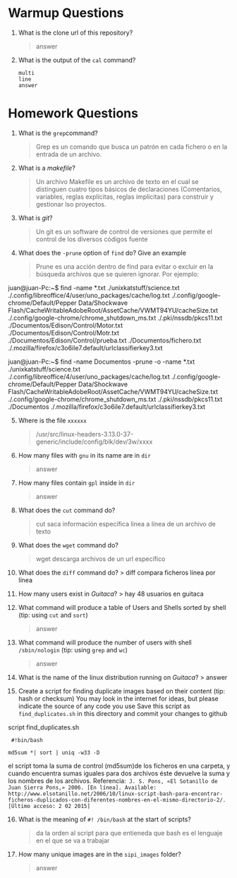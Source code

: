 # Warmup Questions

1.  What is the clone url of this repository?
    >   answer

2.  What is the output of the ``cal`` command?

        multi
        line
        answer

# Homework Questions

1.  What is the ``grep``command?
    >  Grep es un comando que busca un patrón en cada fichero o en la entrada de un archivo.

2.  What is a *makefile*?
    >   Un archivo Makefile es un archivo de texto en el cual se distinguen cuatro tipos básicos de declaraciones (Comentarios, variables, reglas explícitas, reglas implícitas) para construir y gestionar lso proyectos.

3.  What is *git*?
    >   Un git es un software de control de versiones que permite el control de los diversos códigos fuente 

4.  What does the ``-prune`` option of ``find`` do? Give an example
    >   Prune es una acción dentro de find para evitar o excluir en la búsqueda archivos que se quieren ignorar. Por ejemplo:

juan@juan-Pc:~$ find -name  \*.txt 
./unixkatstuff/science.txt 
./.config/libreoffice/4/user/uno_packages/cache/log.txt 
./.config/google-chrome/Default/Pepper Data/Shockwave Flash/CacheWritableAdobeRoot/AssetCache/VWMT94YU/cacheSize.txt 
./.config/google-chrome/chrome_shutdown_ms.txt 
./.pki/nssdb/pkcs11.txt 
./Documentos/Edison/Control/Motor.txt 
./Documentos/Edison/Control/Motr.txt 
./Documentos/Edison/Control/prueba.txt 
./Documentos/fichero.txt 
./.mozilla/firefox/c3o6ile7.default/urlclassifierkey3.txt 

juan@juan-Pc:~$ find -name Documentos -prune -o -name \*.txt 
./unixkatstuff/science.txt 
./.config/libreoffice/4/user/uno_packages/cache/log.txt 
./.config/google-chrome/Default/Pepper Data/Shockwave Flash/CacheWritableAdobeRoot/AssetCache/VWMT94YU/cacheSize.txt 
./.config/google-chrome/chrome_shutdown_ms.txt 
./.pki/nssdb/pkcs11.txt 
./Documentos 
./.mozilla/firefox/c3o6ile7.default/urlclassifierkey3.txt 

5.  Where is the file ``xxxxxx``
    >   /usr/src/linux-headers-3.13.0-37-generic/include/config/blk/dev/3w/xxxx

6.  How many files with ``gnu`` in its name are in ``dir``
    >   answer

7.  How many files contain ``gpl`` inside in ``dir``
    >   answer

8.  What does the ``cut`` command do?
    >   cut saca información específica línea a línea de un archivo de texto 

9.  What does the ``wget`` command do?
    >   wget descarga archivos de un url específico

10.  What does the ``diff`` command do?
    >   diff compara ficheros línea por línea

11.  How many users exist in *Guitaca*?
    >   hay 48 usuarios en guitaca

12. What command will produce a table of Users and Shells sorted by shell (tip: using ``cut`` and ``sort``)
    >   answer

13. What command will produce the number of users with shell ``/sbin/nologin`` (tip: using ``grep`` and ``wc``)
    >   answer

14.  What is the name of the linux distribution running on *Guitaca*?
    >   answer

15. Create a script for finding duplicate images based on their content (tip: hash or checksum)
    You may look in the internet for ideas, but please indicate the source of any code you use
    Save this script as ``find_duplicates.sh`` in this directory and commit your changes to github

   script find_duplicates.sh 
   
   `` #!bin/bash``
   
   ``md5sum *| sort | uniq -w33 -D``

el script toma la suma de control (md5sum)de los ficheros en una carpeta, y cuando encuentra sumas iguales para dos archivos éste devuelve la suma y los nombres de los archivos.
Referencia:`` J. S. Pons, «El Sotanillo de Juan Sierra Pons,» 2006. [En línea]. Available: http://www.elsotanillo.net/2006/10/linux-script-bash-para-encontrar-ficheros-duplicados-con-diferentes-nombres-en-el-mismo-directorio-2/. [Último acceso: 2 02 2015]``

16. What is the meaning of ``#! /bin/bash`` at the start of scripts?
    >   da la orden al script para que entieneda que bash es el lenguaje en el que se va a trabajar

17. How many unique images are in the ``sipi_images`` folder?
    >   answer
    
